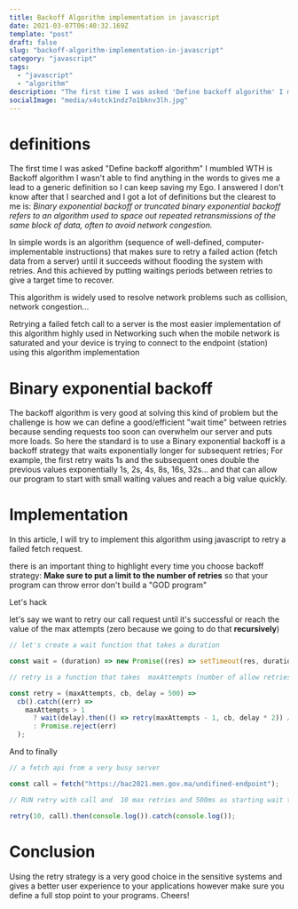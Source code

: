 ```yaml
---
title: Backoff Algorithm implementation in javascript
date: 2021-03-07T06:40:32.169Z
template: "post"
draft: false
slug: "backoff-algorithm-implementation-in-javascript"
category: "javascript"
tags:
  - "javascript"
  - "algorithm"
description: "The first time I was asked 'Define backoff algorithm' I mumbled WTH is Backoff algorithm..."
socialImage: "media/x4stck1ndz7o1bknv3lh.jpg"
---
```


# definitions

The first time I was asked "Define backoff algorithm" I mumbled WTH is Backoff algorithm I wasn't able to find anything in the words to gives me a lead to a generic definition so I can keep saving my Ego. I answered I don't know after that I searched and I got a lot of definitions but the clearest to me is: _Binary exponential backoff or truncated binary exponential backoff refers to an algorithm used to space out repeated retransmissions of the same block of data, often to avoid network congestion._

In simple words is an algorithm (sequence of well-defined, computer-implementable instructions) that makes sure to retry a failed action (fetch data from a server) until it succeeds without flooding the system with retries. And this achieved by putting waitings periods between retries to give a target time to recover.

This algorithm is widely used to resolve network problems such as collision, network congestion...

Retrying a failed fetch call to a server is the most easier implementation of this algorithm highly used in Networking such when the mobile network is saturated and your device is trying to connect to the endpoint (station) using this algorithm implementation

# Binary exponential backoff

The backoff algorithm is very good at solving this kind of problem but the challenge is how we can define a good/efficient "wait time" between retries because sending requests too soon can overwhelm our server and puts more loads. So here the standard is to use a Binary exponential backoff is a backoff strategy that waits exponentially longer for subsequent retries; For example, the first retry waits 1s and the subsequent ones double the previous values exponentially 1s, 2s, 4s, 8s, 16s, 32s… and that can allow our program to start with small waiting values and reach a big value quickly.

# Implementation

In this article, I will try to implement this algorithm using javascript to retry a failed fetch request.

there is an important thing to highlight every time you choose backoff strategy: **Make sure to put a limit to the number of retries** so that your program can throw error don't build a "GOD program"

Let's hack

let's say we want to retry our call request until it's successful or reach the value of the max attempts (zero because we going to do that **recursively**)

```js
// let's create a wait function that takes a duration

const wait = (duration) => new Promise((res) => setTimeout(res, duration));

// retry is a function that takes  maxAttempts (number of allow retries) , a callback (function to repeat) and a delay (time in ms)

const retry = (maxAttempts, cb, delay = 500) =>
  cb().catch((err) =>
    maxAttempts > 1
      ? wait(delay).then(() => retry(maxAttempts - 1, cb, delay * 2)) // *2 is the exponential rate
      : Promise.reject(err)
  );
```

And to finally

```js
// a fetch api from a very busy server

const call = fetch("https://bac2021.men.gov.ma/undifined-endpoint");

// RUN retry with call and  10 max retries and 500ms as starting wait time &&  implicitly pass the result of the promise to to the console.log

retry(10, call).then(console.log()).catch(console.log());
```

# Conclusion

Using the retry strategy is a very good choice in the sensitive systems and gives a better user experience to your applications however make sure you define a full stop point to your programs. Cheers!
